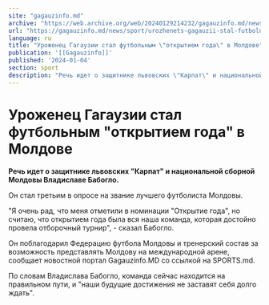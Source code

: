```yaml
---
site: "gagauzinfo.md"
archive: "https://web.archive.org/web/20240129214232/gagauzinfo.md/news/sport/urozhenets-gagauzii-stal-futbolnim-otkritiem-goda-v-moldove"
url: "https://gagauzinfo.md/news/sport/urozhenets-gagauzii-stal-futbolnim-otkritiem-goda-v-moldove"
language: ru
title: "Уроженец Гагаузии стал футбольным \"открытием года\" в Молдове"
publication: '[[Gagauzinfo]]'
published: '2024-01-04'
section: sport
description: "Речь идет о защитнике львовских \"Карпат\" и национальной сборной Молдовы Владиславе Бабогло."
---
```


# Уроженец Гагаузии стал футбольным "открытием года" в Молдове

**Речь идет о защитнике львовских "Карпат" и национальной сборной Молдовы Владиславе Бабогло.**

Он стал третьим в опросе на звание лучшего футболиста Молдовы.

"Я очень рад, что меня отметили в номинации "Открытие года", но считаю, что открытием года была вся наша команда, которая достойно провела отборочный турнир", - сказал Бабогло.

Он поблагодарил Федерацию футбола Молдовы и тренерский состав за возможность представлять Молдову на международной арене, сообщает новостной портал Gagauzinfo.MD со ссылкой на SPORTS.md.

По словам Владислава Бабогло, команда сейчас находится на правильном пути, и "наши будущие достижения не заставят себя долго ждать".